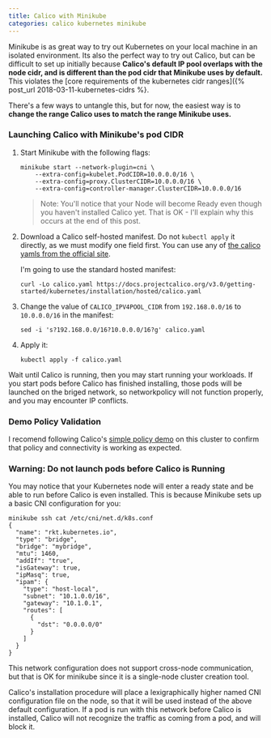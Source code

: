 ```yaml
---
title: Calico with Minikube
categories: calico kubernetes minikube
---
```


Minikube is as great way to try out Kubernetes on your local machine in an isolated environment. Its also the perfect
way to try out Calico, but can be difficult to set up initially because **Calico's default IP pool overlaps with the node cidr, and is different than the pod cidr that Minikube uses by default.** This violates the [core requirements of the kubernetes cidr ranges]({% post_url 2018-03-11-kubernetes-cidrs %}.

There's a few ways to untangle this, but for now, the easiest way is to **change the range Calico uses to match the range Minikube uses.**

### Launching Calico with Minikube's pod CIDR

1. Start Minikube with the following flags:

   ```
   minikube start --network-plugin=cni \
       --extra-config=kubelet.PodCIDR=10.0.0.0/16 \
       --extra-config=proxy.ClusterCIDR=10.0.0.0/16 \
       --extra-config=controller-manager.ClusterCIDR=10.0.0.0/16
   ```


   >Note: You'll notice that your Node will become Ready even though you haven't installed Calico yet. That is OK -
   I'll explain why this occurs at the end of this post.

2. Download a Calico self-hosted manifest. Do not `kubectl apply` it directly, as we must modify one field first.
   You can use any of
   [the calico yamls from the official site][calico-yamls].

   I'm going to use the standard hosted manifest:

       curl -Lo calico.yaml https://docs.projectcalico.org/v3.0/getting-started/kubernetes/installation/hosted/calico.yaml


3. Change the value of `CALICO_IPV4POOL_CIDR` from `192.168.0.0/16` to `10.0.0.0/16` in the manifest:

       sed -i 's?192.168.0.0/16?10.0.0.0/16?g' calico.yaml

4. Apply it:

       kubectl apply -f calico.yaml

Wait until Calico is running, then you may start running your workloads. If you start pods before Calico has finished installing, those pods will be launched on the briged network, so networkpolicy will not function properly, and you may encounter IP conflicts.

### Demo Policy Validation

I recomend following Calico's [simple policy demo][policy-demo] on this cluster to confirm that policy and connectivity is working as expected.

### Warning: Do not launch pods before Calico is Running

You may notice that your Kubernetes node will enter a ready state and be able to run before Calico is even installed.
This is because Minikube sets up a basic CNI configuration for you:

```
minikube ssh cat /etc/cni/net.d/k8s.conf
{
  "name": "rkt.kubernetes.io",
  "type": "bridge",
  "bridge": "mybridge",
  "mtu": 1460,
  "addIf": "true",
  "isGateway": true,
  "ipMasq": true,
  "ipam": {
    "type": "host-local",
    "subnet": "10.1.0.0/16",
    "gateway": "10.1.0.1",
    "routes": [
      {
        "dst": "0.0.0.0/0"
      }
    ]
  }
}
```

This network configuration does not support cross-node communication, but that is OK for minikube since it is a single-node
cluster creation tool.

Calico's installation procedure will place a lexigraphically higher named CNI configuration file on the node, so that
it will be used instead of the above default configuration. If a pod is run with this network before Calico is installed,
Calico will not recognize the traffic as coming from a pod, and will block it.

[policy-demo]: https://docs.projectcalico.org/latest/getting-started/kubernetes/tutorials/simple-policy
[calico-yamls]: https://docs.projectcalico.org/latest/getting-started/kubernetes/installation/hosted
